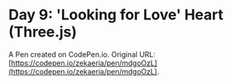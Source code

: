 # Day 9: 'Looking for Love' Heart (Three.js)

A Pen created on CodePen.io. Original URL: [https://codepen.io/zekaeria/pen/mdgoOzL](https://codepen.io/zekaeria/pen/mdgoOzL).

